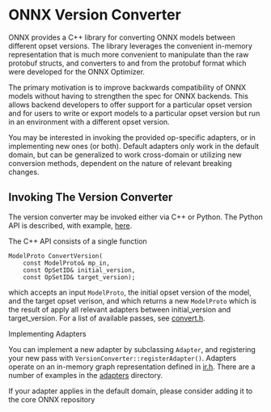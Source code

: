 # ONNX Version Converter

ONNX provides a C++ library for converting ONNX models between different
opset versions. The library leverages the convenient in-memory
representation that is much more convenient to manipulate than the raw
protobuf structs, and converters to and from the protobuf format which
were developed for the ONNX Optimizer.

The primary motivation is to improve backwards compatibility of ONNX
models without having to strengthen the spec for ONNX backends.  This
allows backend developers to offer support for a particular opset version
and for users to write or export models to a particular opset version but
run in an environment with a different opset version.

You may be interested in invoking the provided op-specific adapters, or in
implementing new ones (or both). Default adapters only work in the default
domain, but can be generalized to work cross-domain or utilizing new
conversion methods, dependent on the nature of relevant breaking changes.

## Invoking The Version Converter

The version converter may be invoked either via C++ or Python. The Python API
is described, with example,
[here](docs/PythonAPIOverview.md#converting-opset-version-of-an-onnx-model).

The C++ API consists of a single function

```
ModelProto ConvertVersion(
    const ModelProto& mp_in,
    const OpSetID& initial_version,
    const OpSetID& target_version);
```

which accepts an input `ModelProto`, the initial opset version of the model, 
and the target opset verison, and which returns a new `ModelProto` which 
is the result of apply all relevant adapters between initial_version and
target_version. For a list of available passes, see 
[convert.h](onnx/version_converter/convert.h).

Implementing Adapters

You can implement a new adapter by subclassing `Adapter`, and registering 
your new pass with `VersionConverter::registerAdapter()`. Adapters operate 
on an in-memory graph representation defined in [ir.h](onnx/common/ir.h). 
There are a number of examples in the [adapters](onnx/version_converter/adapters) 
directory.

If your adapter applies in the default domain, please consider adding it
to the core ONNX repository
